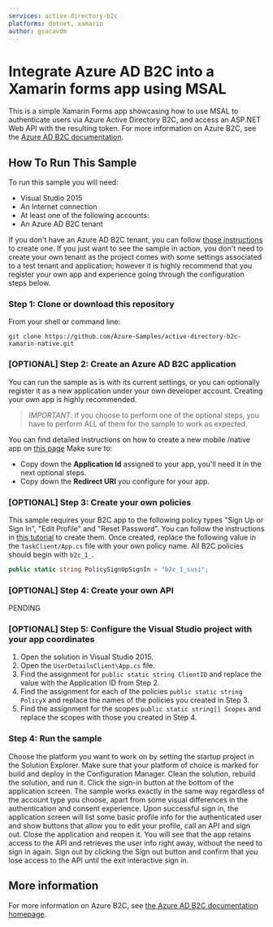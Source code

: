 ```yaml
---
services: active-directory-b2c
platforms: dotnet, xamarin
author: gsacavdm
---
```


# Integrate Azure AD B2C into a Xamarin forms app using MSAL
This is a simple Xamarin Forms app showcasing how to use MSAL to authenticate users via Azure Active Directory B2C, and access an ASP.NET Web API with the resulting token. For more information on Azure B2C, see the [Azure AD B2C documentation](https://docs.microsoft.com/azure/active-directory-b2c/active-directory-b2c-overview).

## How To Run This Sample

To run this sample you will need:
- Visual Studio 2015
- An Internet connection
- At least one of the following accounts:
- An Azure AD B2C tenant

If you don't have an Azure AD B2C tenant, you can follow [those instructions](https://azure.microsoft.com/documentation/articles/active-directory-b2c-get-started/) to create one. 
If you just want to see the sample in action, you don't need to create your own tenant as the project comes with some settings associated to a test tenant and application; however it is highly recommend that you register your own app and experience going through the configuration steps below.   

### Step 1:  Clone or download this repository

From your shell or command line:

`git clone https://github.com/Azure-Samples/active-directory-b2c-xamarin-native.git`

### [OPTIONAL] Step 2: Create an Azure AD B2C application 

You can run the sample as is with its current settings, or you can optionally register it as a new application under your own developer account. Creating your own app is highly recommended.

> *IMPORTANT*: if you choose to perform one of the optional steps, you have to perform ALL of them for the sample to work as expected.

You can find detailed instructions on how to create a new mobile /native app on [this page](https://docs.microsoft.com/azure/active-directory-b2c/active-directory-b2c-app-registration#register-a-mobilenative-application) Make sure to:

- Copy down the **Application Id** assigned to your app, you'll need it in the next optional steps.
- Copy down the **Redirect URI** you configure for your app.

### [OPTIONAL] Step 3: Create your own policies

This sample requires your B2C app to the following policy types "Sign Up or Sign In", "Edit Profile" and "Reset Password".
You can follow the instructions in [this tutorial](https://docs.microsoft.com/azure/active-directory-b2c/active-directory-b2c-reference-policies) to create them.
Once created, replace the following value in the `TaskClient/App.cs` file with your own policy name.  All B2C policies should begin with `b2c_1_`.

```C#
public static string PolicySignUpSignIn = "b2c_1_susi";
```

### [OPTIONAL] Step 4: Create your own API

PENDING

### [OPTIONAL] Step 5:  Configure the Visual Studio project with your app coordinates

1. Open the solution in Visual Studio 2015.
2. Open the `UserDetailsClient\App.cs` file.
3. Find the assignment for `public static string ClientID` and replace the value with the Application ID from Step 2.
4. Find the assignment for each of the policies `public static string PolicyX` and replace the names of the policies you created in Step 3.
4. Find the assignment for the scopes `public static string[] Scopes` and replace the scopes with those you created in Step 4.

### Step 4:  Run the sample

Choose the platform you want to work on by setting the startup project in the Solution Explorer. Make sure that your platform of choice is marked for build and deploy in the Configuration Manager.
Clean the solution, rebuild the solution, and run it.
Click the sign-in button at the bottom of the application screen. The sample works exactly in the same way regardless of the account type you choose, apart from some visual differences in the authentication and consent experience. Upon successful sign in, the application screen will list some basic profile info for the authenticated user and show buttons that allow you to edit your profile, call an API and sign out.
Close the application and reopen it. You will see that the app retains access to the API and retrieves the user info right away, without the need to sign in again.
Sign out by clicking the Sign out button and confirm that you lose access to the API until the exit interactive sign in.  

## More information
For more information on Azure B2C, see [the Azure AD B2C documentation homepage](http://aka.ms/aadb2c). 
